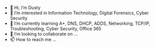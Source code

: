 - 👋 Hi, I’m Dusty
- 👀 I’m interested in Information Technology, Digital Forensics, Cyber Security
- 🌱 I’m currently learning A+, DNS, DHCP, ADDS, Networking, TCP/IP, Troubleshooting, Cyber Security, Office 365
- 💞️ I’m looking to collaborate on ...
- 📫 How to reach me ...

<!---
jdcarlyle1317/jdcarlyle1317 is a ✨ special ✨ repository because its `README.md` (this file) appears on your GitHub profile.
You can click the Preview link to take a look at your changes.
--->
